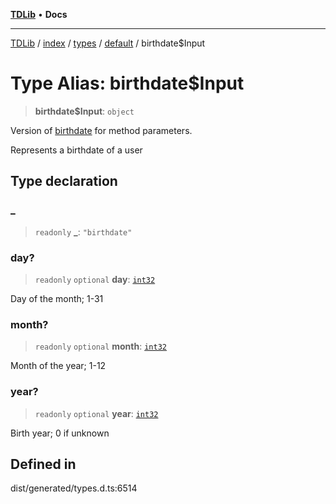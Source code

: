 [**TDLib**](../../../../../../README.md) • **Docs**

***

[TDLib](../../../../../../modules.md) / [index](../../../../../README.md) / [types](../../../README.md) / [default](../README.md) / birthdate$Input

# Type Alias: birthdate$Input

> **birthdate$Input**: `object`

Version of [birthdate](birthdate.md) for method parameters.

Represents a birthdate of a user

## Type declaration

### \_

> `readonly` **\_**: `"birthdate"`

### day?

> `readonly` `optional` **day**: [`int32`](int32.md)

Day of the month; 1-31

### month?

> `readonly` `optional` **month**: [`int32`](int32.md)

Month of the year; 1-12

### year?

> `readonly` `optional` **year**: [`int32`](int32.md)

Birth year; 0 if unknown

## Defined in

dist/generated/types.d.ts:6514
